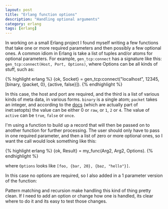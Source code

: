 ```yaml
---
layout: post
title: "Erlang function options"
description: "Handling optional arguments"
category: erlang
tags: [erlang]
---
```


In working on a small Erlang project I found myself writing a few
functions that take one or more required parameters and then possibly
a few optional ones. A common idiom in Erlang is take a
list of tuples and/or atoms for optional parameters. For example,
`gen_tcp:connect` has a signature like this: `gen_tcp:connect(Host, Port, Options)`, where Options can be all kinds of stuff, such as:

{% highlight erlang %}
{ok, Socket} = gen_tcp:connect("localhost", 12345, [binary, {packet, 0}, {active, false}]).
{% endhighlight %}


In this case, the host and port are required, and the third is a list
 of various kinds of meta data, in various forms. `binary` is a single
 atom; `packet` takes an integer, and according to the
 [docs](http://erldocs.com/R16B02/kernel/inet.html#setopts/2) (which
 are actually part of inet:setopts) the value can be either 0 or `raw`, or
 `1`, `2` or `4`. The value of `active` can be `true`, `false` or `once`.

I'm using a function to build up a record that will
then be passed on to another function for further processing. The user
should only have to pass in one required parameter, and then a list of
zero or more optional ones, so I want the call would look something like this:

{% highlight erlang %}
{ok, Result} = my_func(Arg2, Arg2, Options).
{% endhighlight %}

where `Options` looks like `[foo, {bar, 20}, {baz, "hello"}]`.

In this case no options are required, so I also added in a 1 parameter version of the function:

<code id="gist-7666492" data-file="function_options.erl"></code>

Pattern matching and recursion make handling this kind of thing pretty
clean. If I need to add an option or change how one is handled, its
clear where to do it and its easy to test those changes.

